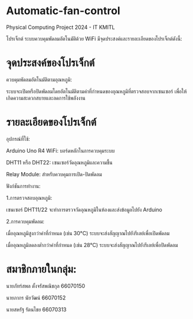 # Automatic-fan-control
Physical Computing Project 2024 - IT KMITL

โปรเจ็กต์ ระบบควบคุมพัดลมอัตโนมัติด้วย WiFi มีจุดประสงค์และรายละเอียดของโปรเจ็กต์ดังนี้:

# จุดประสงค์ของโปรเจ็กต์

ควบคุมพัดลมอัตโนมัติตามอุณหภูมิ:

ระบบจะเปิดหรือปิดพัดลมโดยอัตโนมัติตามค่าที่กำหนดของอุณหภูมิที่ตรวจสอบจากเซนเซอร์ เพื่อให้เกิดความสะดวกสบายและลดการใช้พลังงาน

# รายละเอียดของโปรเจ็กต์
อุปกรณ์ที่ใช้:

Arduino Uno R4 WiFi: บอร์ดหลักในการควบคุมระบบ

DHT11 หรือ DHT22: เซนเซอร์วัดอุณหภูมิและความชื้น

Relay Module: สำหรับควบคุมการเปิด-ปิดพัดลม

ฟังก์ชันการทำงาน:

1.การตรวจสอบอุณหภูมิ:

เซนเซอร์ DHT11/22 จะทำการตรวจวัดอุณหภูมิในห้องและส่งข้อมูลไปยัง Arduino


2.การควบคุมพัดลม:

เมื่ออุณหภูมิสูงกว่าค่าที่กำหนด (เช่น 30°C) ระบบจะส่งสัญญาณไปยังรีเลย์เพื่อเปิดพัดลม

เมื่ออุณหภูมิลดลงต่ำกว่าค่าที่กำหนด (เช่น 28°C) ระบบจะส่งสัญญาณไปยังรีเลย์เพื่อปิดพัดลม


# สมาชิกภายในกลุ่ม:

นายภัทร์สพล  ตั้งจรัสพณิชกุล  66070150

นายภากร     นัยวัฒน์       66070152

นายสหรัฐ     รัตนไชย      66070313
